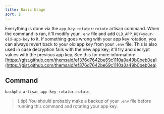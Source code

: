 ```yaml
---
title: Basic Usage
sort: 1
---
```


Everything is done via the `app-key-rotator:rotate` artisan command. When the command is ran, it'll modify your `.env` file
and add `OLD_APP_KEY=your-old-app-key` to it. If something goes wrong with your app key rotation, you can always revert
back to your old app key from your `.env` file. This is also used in case decryption fails with the new app key; it'll try
and decrypt values with the previous app key. See this for more information: [https://gist.github.com/themsaid/ef376d7642be69c1110a0a49b0beb0ea](https://gist.github.com/themsaid/ef376d7642be69c1110a0a49b0beb0ea)

## Command

```bashphp artisan app-key-rotator:rotate```

>{.tip} You should probably make a backup of your <code>.env</code> file before running this command and rotating your app key.

